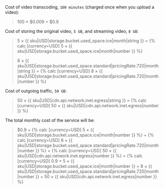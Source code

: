 Cost of video transcoding, `100 minutes` (charged once when you upload a video):

> 100 × $0.009 = $0.9

Cost of storing the original video, `5 GB`, and streaming video, `8 GB`:

> 5 × {{ sku|USD|storage.bucket.used_space.ice|month|string }} = {% calc [currency=USD] 5 × {{ sku|USD|storage.bucket.used_space.ice|month|number }} %}
>
> 8 × {{ sku|USD|storage.bucket.used_space.standard|pricingRate.720|month|string }} = {% calc [currency=USD] 8 × {{ sku|USD|storage.bucket.used_space.standard|pricingRate.720|month|number }} %}

Cost of outgoing traffic, `50 GB`:

> 50 × {{ sku|USD|cdn.api.network.inet.egress|string }} = {% calc [currency=USD] 50 × {{ sku|USD|cdn.api.network.inet.egress|number }} %}

The total monthly cost of the service will be:

> $0.9 + {% calc [currency=USD] 5 × {{ sku|USD|storage.bucket.used_space.ice|month|number }} %} + {% calc [currency=USD] 8 × {{ sku|USD|storage.bucket.used_space.standard|pricingRate.720|month|number }} %} + {% calc [currency=USD] 50 × {{ sku|USD|cdn.api.network.inet.egress|number }} %} = {% calc [currency=USD] 0.9 + 5 × {{ sku|USD|storage.bucket.used_space.ice|month|number }} + 8 × {{ sku|USD|storage.bucket.used_space.standard|pricingRate.720|month|number }} + 50 × {{ sku|USD|cdn.api.network.inet.egress|number }} %}
